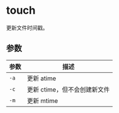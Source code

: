 # touch

更新文件时间戳。

## 参数

| 参数 | 描述                         |
| ---- | ---------------------------- |
| `-a` | 更新 atime                   |
| `-c` | 更新 ctime，但不会创建新文件 |
| `-m` | 更新 mtime                   |
